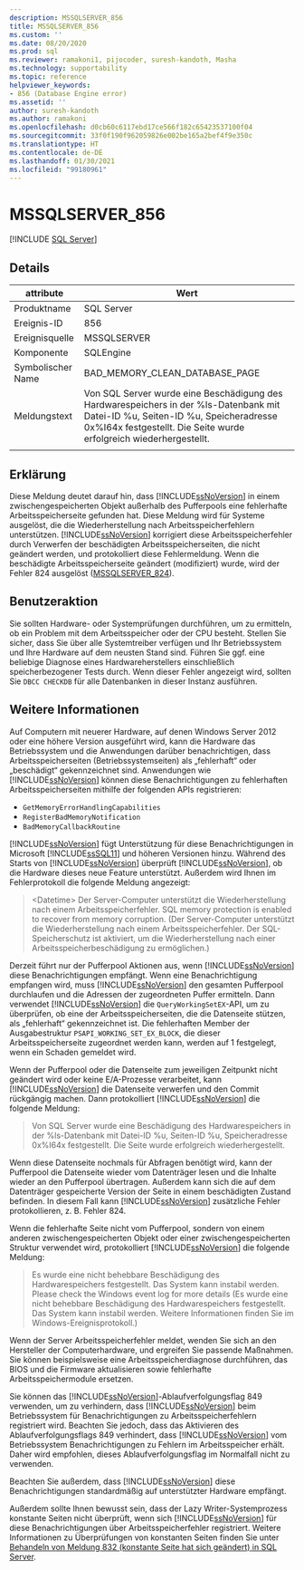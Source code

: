 ```yaml
---
description: MSSQLSERVER_856
title: MSSQLSERVER_856
ms.custom: ''
ms.date: 08/20/2020
ms.prod: sql
ms.reviewer: ramakoni1, pijocoder, suresh-kandoth, Masha
ms.technology: supportability
ms.topic: reference
helpviewer_keywords:
- 856 (Database Engine error)
ms.assetid: ''
author: suresh-kandoth
ms.author: ramakoni
ms.openlocfilehash: d0cb60c6117ebd17ce566f182c65423537100f04
ms.sourcegitcommit: 33f0f190f962059826e002be165a2bef4f9e350c
ms.translationtype: HT
ms.contentlocale: de-DE
ms.lasthandoff: 01/30/2021
ms.locfileid: "99180961"
---
```

# <a name="mssqlserver_856"></a>MSSQLSERVER_856
 [!INCLUDE [SQL Server](../../includes/applies-to-version/sqlserver.md)]

## <a name="details"></a>Details

|attribute|Wert|
|---|---|
|Produktname|SQL Server|
|Ereignis-ID|856|
|Ereignisquelle|MSSQLSERVER|
|Komponente|SQLEngine|
|Symbolischer Name|BAD_MEMORY_CLEAN_DATABASE_PAGE|
|Meldungstext|Von SQL Server wurde eine Beschädigung des Hardwarespeichers in der %ls-Datenbank mit Datei-ID %u, Seiten-ID %u, Speicheradresse 0x%I64x festgestellt. Die Seite wurde erfolgreich wiederhergestellt.|
||

## <a name="explanation"></a>Erklärung

Diese Meldung deutet darauf hin, dass [!INCLUDE[ssNoVersion](../../includes/ssnoversion-md.md)] in einem zwischengespeicherten Objekt außerhalb des Pufferpools eine fehlerhafte Arbeitsspeicherseite gefunden hat. Diese Meldung wird für Systeme ausgelöst, die die Wiederherstellung nach Arbeitsspeicherfehlern unterstützen. [!INCLUDE[ssNoVersion](../../includes/ssnoversion-md.md)] korrigiert diese Arbeitsspeicherfehler durch Verwerfen der beschädigten Arbeitsspeicherseiten, die nicht geändert werden, und protokolliert diese Fehlermeldung. Wenn die beschädigte Arbeitsspeicherseite geändert (modifiziert) wurde, wird der Fehler 824 ausgelöst ([MSSQLSERVER_824](mssqlserver-824-database-engine-error.md)).

## <a name="user-action"></a>Benutzeraktion

Sie sollten Hardware- oder Systemprüfungen durchführen, um zu ermitteln, ob ein Problem mit dem Arbeitsspeicher oder der CPU besteht. Stellen Sie sicher, dass Sie über alle Systemtreiber verfügen und Ihr Betriebssystem und Ihre Hardware auf dem neusten Stand sind. Führen Sie ggf. eine beliebige Diagnose eines Hardwareherstellers einschließlich speicherbezogener Tests durch. Wenn dieser Fehler angezeigt wird, sollten Sie `DBCC CHECKDB` für alle Datenbanken in dieser Instanz ausführen.

## <a name="more-information"></a>Weitere Informationen

Auf Computern mit neuerer Hardware, auf denen Windows Server 2012 oder eine höhere Version ausgeführt wird, kann die Hardware das Betriebssystem und die Anwendungen darüber benachrichtigen, dass Arbeitsspeicherseiten (Betriebssystemseiten) als „fehlerhaft“ oder „beschädigt“ gekennzeichnet sind. Anwendungen wie [!INCLUDE[ssNoVersion](../../includes/ssnoversion-md.md)] können diese Benachrichtigungen zu fehlerhaften Arbeitsspeicherseiten mithilfe der folgenden APIs registrieren:

- `GetMemoryErrorHandlingCapabilities`
- `RegisterBadMemoryNotification`
- `BadMemoryCallbackRoutine`

[!INCLUDE[ssNoVersion](../../includes/ssnoversion-md.md)] fügt Unterstützung für diese Benachrichtigungen in Microsoft [!INCLUDE[ssSQL11](../../includes/sssql11-md.md)] und höheren Versionen hinzu. Während des Starts von [!INCLUDE[ssNoVersion](../../includes/ssnoversion-md.md)] überprüft [!INCLUDE[ssNoVersion](../../includes/ssnoversion-md.md)], ob die Hardware dieses neue Feature unterstützt. Außerdem wird Ihnen im Fehlerprotokoll die folgende Meldung angezeigt:

> \<Datetime> Der Server-Computer unterstützt die Wiederherstellung nach einem Arbeitsspeicherfehler. SQL memory protection is enabled to recover from memory corruption. (Der Server-Computer unterstützt die Wiederherstellung nach einem Arbeitsspeicherfehler. Der SQL-Speicherschutz ist aktiviert, um die Wiederherstellung nach einer Arbeitsspeicherbeschädigung zu ermöglichen.)

Derzeit führt nur der Pufferpool Aktionen aus, wenn [!INCLUDE[ssNoVersion](../../includes/ssnoversion-md.md)] diese Benachrichtigungen empfängt. Wenn eine Benachrichtigung empfangen wird, muss [!INCLUDE[ssNoVersion](../../includes/ssnoversion-md.md)] den gesamten Pufferpool durchlaufen und die Adressen der zugeordneten Puffer ermitteln. Dann verwendet [!INCLUDE[ssNoVersion](../../includes/ssnoversion-md.md)] die `QueryWorkingSetEX`-API, um zu überprüfen, ob eine der Arbeitsspeicherseiten, die die Datenseite stützen, als „fehlerhaft“ gekennzeichnet ist. Die fehlerhaften Member der Ausgabestruktur `PSAPI_WORKING_SET_EX_BLOCK`, die dieser Arbeitsspeicherseite zugeordnet werden kann, werden auf 1 festgelegt, wenn ein Schaden gemeldet wird.

Wenn der Pufferpool oder die Datenseite zum jeweiligen Zeitpunkt nicht geändert wird oder keine E/A-Prozesse verarbeitet, kann [!INCLUDE[ssNoVersion](../../includes/ssnoversion-md.md)] die Datenseite verwerfen und den Commit rückgängig machen. Dann protokolliert [!INCLUDE[ssNoVersion](../../includes/ssnoversion-md.md)] die folgende Meldung:

> Von SQL Server wurde eine Beschädigung des Hardwarespeichers in der %ls-Datenbank mit Datei-ID %u, Seiten-ID %u, Speicheradresse 0x%I64x festgestellt. Die Seite wurde erfolgreich wiederhergestellt.

Wenn diese Datenseite nochmals für Abfragen benötigt wird, kann der Pufferpool die Datenseite wieder vom Datenträger lesen und die Inhalte wieder an den Pufferpool übertragen. Außerdem kann sich die auf dem Datenträger gespeicherte Version der Seite in einem beschädigten Zustand befinden. In diesem Fall kann [!INCLUDE[ssNoVersion](../../includes/ssnoversion-md.md)] zusätzliche Fehler protokollieren, z. B. Fehler 824.

Wenn die fehlerhafte Seite nicht vom Pufferpool, sondern von einem anderen zwischengespeicherten Objekt oder einer zwischengespeicherten Struktur verwendet wird, protokolliert [!INCLUDE[ssNoVersion](../../includes/ssnoversion-md.md)] die folgende Meldung:

> Es wurde eine nicht behebbare Beschädigung des Hardwarespeichers festgestellt. Das System kann instabil werden. Please check the Windows event log for more details (Es wurde eine nicht behebbare Beschädigung des Hardwarespeichers festgestellt. Das System kann instabil werden. Weitere Informationen finden Sie im Windows-Ereignisprotokoll.)

Wenn der Server Arbeitsspeicherfehler meldet, wenden Sie sich an den Hersteller der Computerhardware, und ergreifen Sie passende Maßnahmen. Sie können beispielsweise eine Arbeitsspeicherdiagnose durchführen, das BIOS und die Firmware aktualisieren sowie fehlerhafte Arbeitsspeichermodule ersetzen.

Sie können das [!INCLUDE[ssNoVersion](../../includes/ssnoversion-md.md)]-Ablaufverfolgungsflag 849 verwenden, um zu verhindern, dass [!INCLUDE[ssNoVersion](../../includes/ssnoversion-md.md)] beim Betriebssystem für Benachrichtigungen zu Arbeitsspeicherfehlern registriert wird. Beachten Sie jedoch, dass das Aktivieren des Ablaufverfolgungsflags 849 verhindert, dass [!INCLUDE[ssNoVersion](../../includes/ssnoversion-md.md)] vom Betriebssystem Benachrichtigungen zu Fehlern im Arbeitsspeicher erhält. Daher wird empfohlen, dieses Ablaufverfolgungsflag im Normalfall nicht zu verwenden.

Beachten Sie außerdem, dass [!INCLUDE[ssNoVersion](../../includes/ssnoversion-md.md)] diese Benachrichtigungen standardmäßig auf unterstützter Hardware empfängt.

Außerdem sollte Ihnen bewusst sein, dass der Lazy Writer-Systemprozess konstante Seiten nicht überprüft, wenn sich [!INCLUDE[ssNoVersion](../../includes/ssnoversion-md.md)] für diese Benachrichtigungen über Arbeitsspeicherfehler registriert. Weitere Informationen zu Überprüfungen von konstanten Seiten finden Sie unter [Behandeln von Meldung 832 (konstante Seite hat sich geändert) in SQL Server](https://support.microsoft.com/help/2015759).
